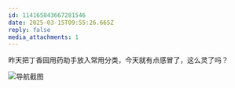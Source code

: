 ```yaml
---
id: 114165843667281546
date: 2025-03-15T09:55:26.665Z
reply: false
media_attachments: 1
---
```


昨天把丁香园用药助手放入常用分类，今天就有点感冒了，这么灵了吗？

![导航截图](https://files.e5n.cc/media_attachments/files/114/165/840/976/308/054/original/e01c17f075f77060.png)
